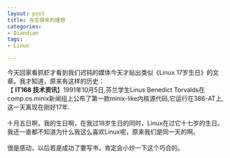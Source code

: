 ```yaml
---
layout: post
title: 与生俱来的理想
categories:
- Diandian
tags:
- Linux

---
```

今天回家看抓虾才看到我们迟钝的媒体今天才贴出类似《Linux 17岁生日》的文章。我才知道，原来有这样的历史：
<br />【
<strong>IT168 技术资讯</strong>】1991年10月5日,芬兰学生Linus Benedict Torvalds在comp.os.minix新闻组上公布了第一款minix-like内核源代码,它运行在386-AT上,这一天离现在刚好17年.
<br />
<br />十月五日啊，我的生日啊，在我过18岁生日的同时，Linux在过它十七岁的生日。我还一直都不知道为什么我这么喜欢Linux呢，原来我们是同一天的啊。
<br />
<br />很是感动，以后若是成功了要写书，肯定会小炒一下这个巧合的。